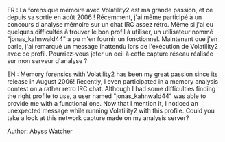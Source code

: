 FR : La forensique mémoire avec Volatility2 est ma grande passion, et ce depuis sa sortie en août 2006 ! Récemment, j'ai même participé à un concours d'analyse mémoire sur un chat IRC assez rétro. Même si j'ai eu quelques difficultés à trouver le bon profil à utiliser, un utilisateur nommé "jonas_kahnwald44" a pu m'en fournir un fonctionnel. Maintenant que j'en parle, j'ai remarqué un message inattendu lors de l'exécution de Volatility2 avec ce profil. Pourriez-vous jeter un oeil à cette capture réseau réalisée sur mon serveur d'analyse ?

EN : Memory forensics with Volatility2 has been my great passion since its release in August 2006! Recently, I even participated in a memory analysis contest on a rather retro IRC chat. Although I had some difficulties finding the right profile to use, a user named "jonas_kahnwald44" was able to provide me with a functional one. Now that I mention it, I noticed an unexpected message while running Volatility2 with this profile. Could you take a look at this network capture made on my analysis server?

Author: Abyss Watcher

